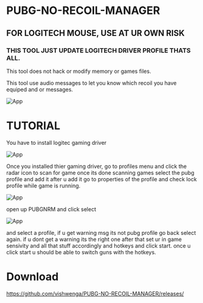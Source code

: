 # PUBG-NO-RECOIL-MANAGER

## FOR LOGITECH MOUSE, USE AT UR OWN RISK

###  THIS TOOL JUST UPDATE LOGITECH DRIVER PROFILE THATS ALL.

This tool does not hack or modify memory or games files.

This tool use audio messages to let you know which recoil you have equiped and or messages.


![App](https://imgur.com/QCAG50x.png)


# TUTORIAL

You have to install logitec gaming driver

![App](https://imgur.com/RWwlWnH.png)

Once you installed thier gaming driver, go to profiles menu and click the radar icon to scan for game
once its done scanning games select the pubg profile and add it
after u add it go to properties of the profile and check lock profile while game is running.

![App](https://imgur.com/sYZ2Rl9.png)

open up PUBGNRM and click select 

![App](https://imgur.com/QCAG50x.png)

and select a profile, if u get warning msg its not pubg profile go back select again. if u dont get a warning its the right one
after that set ur in game sensivity and all that stuff accordingly and hotkeys and click start.
once u click start u should be able to switch guns with the hotkeys.


# Download

https://github.com/vishwenga/PUBG-NO-RECOIL-MANAGER/releases/
